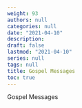 ```yaml
---
weight: 93
authors: null
categories: null
date: "2021-04-10"
description: 
draft: false
lastmod: "2021-04-10"
series: null
tags: null
title: Gospel Messages
toc: true
---
```


Gospel Messages